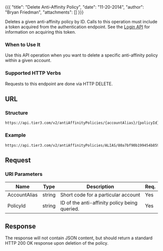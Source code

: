 {{{
  "title": "Delete Anti-Affinity Policy",
  "date": "11-20-2014",
  "author": "Bryan Friedman",
  "attachments": []
}}}

Deletes a given anti-affinity policy by ID. Calls to this operation must include a token acquired from the authentication endpoint. See the <a href="/api-docs/v2#authentication-login">Login API</a> for information on acquiring this token.

### When to Use It

Use this API operation when you want to delete a specific anti-affinity policy within a given account.

### Supported HTTP Verbs

Requests to this endpoint are done via HTTP DELETE.

## URL

### Structure

```
https://api.tier3.com/v2/antiAffinityPolicies/{accountAlias}/{policyId}
```

### Example

```
https://api.tier3.com/v2/antiAffinityPolicies/ALIAS/80a7bf90b199454b859399bff54f4173
```

## Request

### URI Parameters

<table>
  <thead>
    <tr>
      <th>Name</th>
      <th>Type</th>
      <th>Description</th>
      <th>Req.</th>
    </tr>
  </thead>
  <tbody>
    <tr>
      <td>AccountAlias</td>
      <td>string</td>
      <td>Short code for a particular account</td>
      <td>Yes</td>
    </tr>
    <tr>
      <td>PolicyId</td>
      <td>string</td>
      <td>ID of the anti-affinity policy being queried.</td>
      <td>Yes</td>
    </tr>
  </tbody>
</table>

## Response

The response will not contain JSON content, but should return a standard HTTP 200 OK response upon deletion of the policy.
